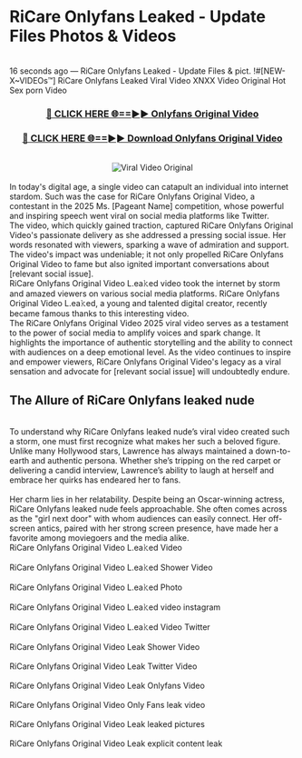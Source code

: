 # RiCare Onlyfans Leaked - Update Files Photos & Videos 
<br>
16 seconds ago — RiCare Onlyfans Leaked - Update Files & pict. !#[NEW-X~VIDEOs™] RiCare Onlyfans Leaked Viral Video XNXX Video Original Hot Sex porn Video
<br>
<div align="center">
<h3><a href="http://freeplayer.one?title=RiCare&ref=25OR" rel="nofollow">🔴 CLICK HERE 🌐==►► Onlyfans Original Video</a></h3>
<h3><a href="http://freeplayer.one?title=RiCare&ref=25OR" rel="nofollow">🔴 CLICK HERE 🌐==►► Download Onlyfans Original Video</a></h3>
<br>
<a href="http://freeplayer.one?title=RiCare&ref=25OR" rel="nofollow" data-target="animated-image.originalLink"><img src="https://i.ibb.co.com/xMMVF88/686577567.gif" alt="Viral Video Original" style="max-width: 100%; display: inline-block;" data-target="animated-image.originalImage"></a>
</div>
<br>
In today's digital age, a single video can catapult an individual into internet stardom. Such was the case for RiCare Onlyfans Original Video, a contestant in the 2025 Ms. [Pageant Name] competition, whose powerful and inspiring speech went viral on social media platforms like Twitter.
<br>
The video, which quickly gained traction, captured RiCare Onlyfans Original Video's passionate delivery as she addressed a pressing social issue. Her words resonated with viewers, sparking a wave of admiration and support. The video's impact was undeniable; it not only propelled RiCare Onlyfans Original Video to fame but also ignited important conversations about [relevant social issue].
<br>
RiCare Onlyfans Original Video L.ea𝚔ed video took the internet by storm and amazed viewers on various social media platforms. RiCare Onlyfans Original Video L.ea𝚔ed, a young and talented digital creator, recently became famous thanks to this interesting video.
<br>
The RiCare Onlyfans Original Video 2025 viral video serves as a testament to the power of social media to amplify voices and spark change. It highlights the importance of authentic storytelling and the ability to connect with audiences on a deep emotional level. As the video continues to inspire and empower viewers, RiCare Onlyfans Original Video's legacy as a viral sensation and advocate for [relevant social issue] will undoubtedly endure.
<br>
<h2>The Allure of RiCare Onlyfans leaked nude</h2>
<br>
To understand why RiCare Onlyfans leaked nude’s viral video created such a storm, one must first recognize what makes her such a beloved figure. Unlike many Hollywood stars, Lawrence has always maintained a down-to-earth and authentic persona. Whether she’s tripping on the red carpet or delivering a candid interview, Lawrence’s ability to laugh at herself and embrace her quirks has endeared her to fans.
<br><br>
Her charm lies in her relatability. Despite being an Oscar-winning actress, RiCare Onlyfans leaked nude feels approachable. She often comes across as the "girl next door" with whom audiences can easily connect. Her off-screen antics, paired with her strong screen presence, have made her a favorite among moviegoers and the media alike.
<br>
RiCare Onlyfans Original Video L.ea𝚔ed Video
<br><br>
RiCare Onlyfans Original Video L.ea𝚔ed Shower Video
<br><br>
RiCare Onlyfans Original Video L.ea𝚔ed Photo
<br><br>
RiCare Onlyfans Original Video L.ea𝚔ed video instagram
<br><br>
RiCare Onlyfans Original Video L.ea𝚔ed Video Twitter
<br><br>
RiCare Onlyfans Original Video Leak Shower Video
<br><br>
RiCare Onlyfans Original Video Leak Twitter Video
<br><br>
RiCare Onlyfans Original Video Leak Onlyfans Video
<br><br>
RiCare Onlyfans Original Video Only Fans leak video
<br><br>
RiCare Onlyfans Original Video Leak leaked pictures
<br><br>
RiCare Onlyfans Original Video Leak explicit content leak